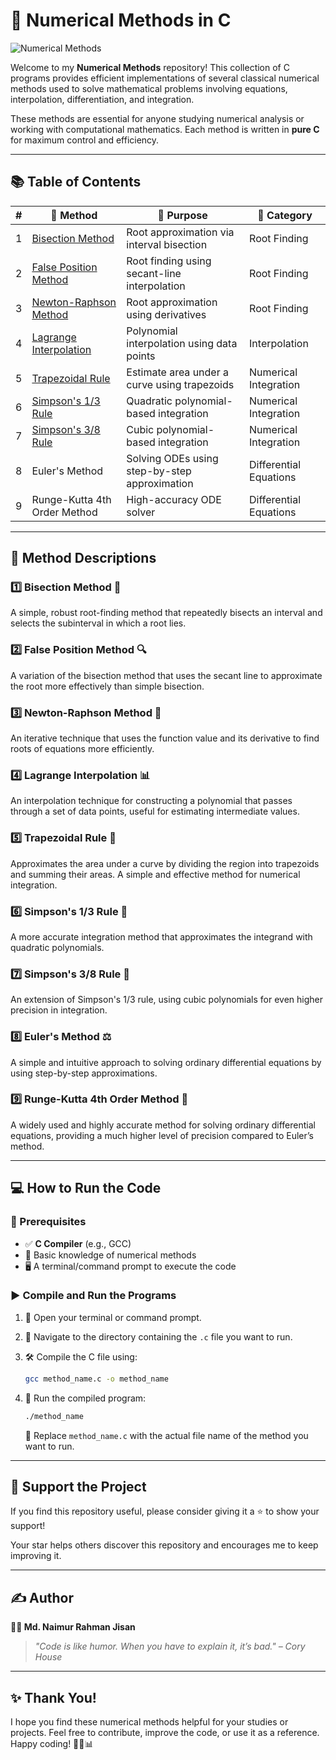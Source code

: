 # 🧮 Numerical Methods in C

![Numerical Methods](https://readme-typing-svg.demolab.com?font=Fira+Code&size=22&pause=1000&color=00F7FF&center=true&vCenter=true&multiline=true&width=700&height=70&lines=🔢+Implemented+Numerical+Methods+in+C!;🎯+By+Md.+Naimur+Rahman+Jisan!)

Welcome to my **Numerical Methods** repository! This collection of C programs provides efficient implementations of several classical numerical methods used to solve mathematical problems involving equations, interpolation, differentiation, and integration.

These methods are essential for anyone studying numerical analysis or working with computational mathematics. Each method is written in **pure C** for maximum control and efficiency.

---

## 📚 Table of Contents

| **#** | **🧠 Method**                             | **🎯 Purpose**                                                    | **🧮 Category**         |
|-------|----------------------------------------|----------------------------------------------------------------|----------------------|
| 1     | [Bisection Method](https://github.com/nr-jisan/Numerical-Methods-Coding/blob/ab39f71b214bc08cd95e47819dbbc4a9855ae758/Bisection.c)       | Root approximation via interval bisection                     | Root Finding         |
| 2     | [False Position Method](https://github.com/nr-jisan/Numerical-Methods-Coding/blob/ab39f71b214bc08cd95e47819dbbc4a9855ae758/falsePosition.c) | Root finding using secant-line interpolation                  | Root Finding         |
| 3     | [Newton-Raphson Method](https://github.com/nr-jisan/Numerical-Methods-Coding/blob/ab39f71b214bc08cd95e47819dbbc4a9855ae758/newtonRaphson.c) | Root approximation using derivatives                         | Root Finding         |
| 4     | [Lagrange Interpolation](https://github.com/nr-jisan/Numerical-Methods-Coding/blob/6073e0582ce7706606d4854ff21ca7a5d85f26ce/Lagrange.c) | Polynomial interpolation using data points                    | Interpolation        |
| 5     | [Trapezoidal Rule](https://github.com/nr-jisan/Numerical-Methods-Coding/blob/7bea88036bd73973f2384ee4ce912d87f61efbb4/Trapezoidal.c)     | Estimate area under a curve using trapezoids                  | Numerical Integration|
| 6     | [Simpson's 1/3 Rule](https://github.com/nr-jisan/Numerical-Methods-Coding/blob/7bea88036bd73973f2384ee4ce912d87f61efbb4/Simpson_1_3.c)  | Quadratic polynomial-based integration                        | Numerical Integration|
| 7     | [Simpson's 3/8 Rule](https://github.com/nr-jisan/Numerical-Methods-Coding/blob/7bea88036bd73973f2384ee4ce912d87f61efbb4/Simpspn_3_8.c)   | Cubic polynomial-based integration                            | Numerical Integration|
| 8     | Euler's Method       | Solving ODEs using step-by-step approximation                 | Differential Equations|
| 9     | Runge-Kutta 4th Order Method | High-accuracy ODE solver                           | Differential Equations|

---

## 📌 Method Descriptions

### 1️⃣ Bisection Method 🎯
A simple, robust root-finding method that repeatedly bisects an interval and selects the subinterval in which a root lies.

### 2️⃣ False Position Method 🔍
A variation of the bisection method that uses the secant line to approximate the root more effectively than simple bisection.

### 3️⃣ Newton-Raphson Method 🚀
An iterative technique that uses the function value and its derivative to find roots of equations more efficiently.

### 4️⃣ Lagrange Interpolation 📊
An interpolation technique for constructing a polynomial that passes through a set of data points, useful for estimating intermediate values.

### 5️⃣ Trapezoidal Rule 📐
Approximates the area under a curve by dividing the region into trapezoids and summing their areas. A simple and effective method for numerical integration.

### 6️⃣ Simpson's 1/3 Rule 🧠
A more accurate integration method that approximates the integrand with quadratic polynomials.

### 7️⃣ Simpson's 3/8 Rule 🔢
An extension of Simpson's 1/3 rule, using cubic polynomials for even higher precision in integration.

### 8️⃣ Euler's Method ⚖️
A simple and intuitive approach to solving ordinary differential equations by using step-by-step approximations.

### 9️⃣ Runge-Kutta 4th Order Method 👀
A widely used and highly accurate method for solving ordinary differential equations, providing a much higher level of precision compared to Euler’s method.

---

## 💻 How to Run the Code

### 🔧 Prerequisites

- ✅ **C Compiler** (e.g., GCC)
- 📘 Basic knowledge of numerical methods
- 🖥️ A terminal/command prompt to execute the code

### ▶️ Compile and Run the Programs

1. 📂 Open your terminal or command prompt.
2. 📂 Navigate to the directory containing the `.c` file you want to run.
3. 🛠️ Compile the C file using:

    ```bash
    gcc method_name.c -o method_name
    ```

4. 🏃 Run the compiled program:

    ```bash
    ./method_name
    ```

    🔁 Replace `method_name.c` with the actual file name of the method you want to run.

---


## 🌟 Support the Project

If you find this repository useful, please consider giving it a ⭐ to show your support!

Your star helps others discover this repository and encourages me to keep improving it.

---

## ✍️ Author

**👨‍💻 Md. Naimur Rahman Jisan**  

> _"Code is like humor. When you have to explain it, it’s bad." – Cory House_

---



## ✨ Thank You!

I hope you find these numerical methods helpful for your studies or projects. Feel free to contribute, improve the code, or use it as a reference. Happy coding! 🚀💡📊

